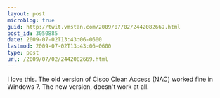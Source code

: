 ```yaml
---
layout: post
microblog: true
guid: http://twit.vmstan.com/2009/07/02/2442082669.html
post_id: 3050885
date: 2009-07-02T13:43:06-0600
lastmod: 2009-07-02T13:43:06-0600
type: post
url: /2009/07/02/2442082669.html
---
```

I love this. The old version of Cisco Clean Access (NAC) worked fine in Windows 7. The new version, doesn't work at all.
